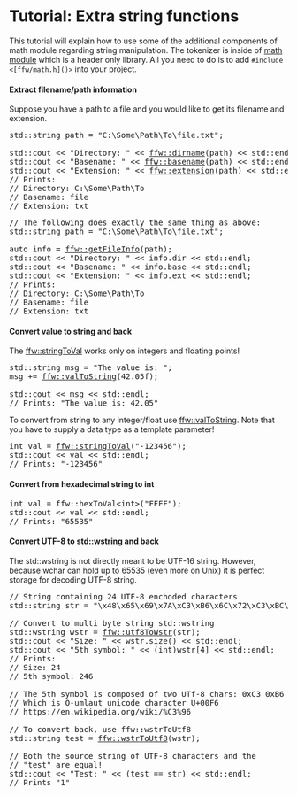 Tutorial: Extra string functions
=================

This tutorial will explain how to use some of the additional components of math module regarding string manipulation. The tokenizer is inside of [math module](group__math.html) which is a header only library. All you need to do is to add `#include <[ffw/math.h]()>` into your project.

#### Extract filename/path information


Suppose you have a path to a file and you would like to get its filename and extension.


<pre><div class="lang-cpp"><span class="hljs-normal">std::string path = </span><span class="hljs-string">"C:\Some\Path\To\file.txt"</span><span class="hljs-normal">;</span>
<span class="hljs-normal"></span>
<span class="hljs-normal">std::cout &lt;&lt; </span><span class="hljs-string">"Directory: "</span><span class="hljs-normal"> &lt;&lt; <a href="ffw.html#b0d25873">ffw::dirname</a>(path) &lt;&lt; std::endl;</span>
<span class="hljs-normal">std::cout &lt;&lt; </span><span class="hljs-string">"Basename: "</span><span class="hljs-normal"> &lt;&lt; <a href="ffw.html#faaecb7e">ffw::basename</a>(path) &lt;&lt; std::endl;</span>
<span class="hljs-normal">std::cout &lt;&lt; </span><span class="hljs-string">"Extension: "</span><span class="hljs-normal"> &lt;&lt; <a href="ffw.html#9c775320">ffw::extension</a>(path) &lt;&lt; std::endl;</span>
<span class="hljs-normal"></span><span class="hljs-comment">// Prints:</span><span class="hljs-normal"></span>
<span class="hljs-normal"></span><span class="hljs-comment">// Directory: C:\Some\Path\To</span><span class="hljs-normal"></span>
<span class="hljs-normal"></span><span class="hljs-comment">// Basename: file</span><span class="hljs-normal"></span>
<span class="hljs-normal"></span><span class="hljs-comment">// Extension: txt</span>
</div></pre>




<pre><div class="lang-cpp"><span class="hljs-comment">// The following does exactly the same thing as above:</span><span class="hljs-normal"></span>
<span class="hljs-normal">std::string path = </span><span class="hljs-string">"C:\Some\Path\To\file.txt"</span><span class="hljs-normal">;</span>
<span class="hljs-normal"></span>
<span class="hljs-normal"></span><span class="hljs-keyword">auto</span><span class="hljs-normal"> info = <a href="ffw.html#0391411c">ffw::getFileInfo</a>(path);</span>
<span class="hljs-normal">std::cout &lt;&lt; </span><span class="hljs-string">"Directory: "</span><span class="hljs-normal"> &lt;&lt; info.dir &lt;&lt; std::endl;</span>
<span class="hljs-normal">std::cout &lt;&lt; </span><span class="hljs-string">"Basename: "</span><span class="hljs-normal"> &lt;&lt; info.base &lt;&lt; std::endl;</span>
<span class="hljs-normal">std::cout &lt;&lt; </span><span class="hljs-string">"Extension: "</span><span class="hljs-normal"> &lt;&lt; info.ext &lt;&lt; std::endl;</span>
<span class="hljs-normal"></span><span class="hljs-comment">// Prints:</span><span class="hljs-normal"></span>
<span class="hljs-normal"></span><span class="hljs-comment">// Directory: C:\Some\Path\To</span><span class="hljs-normal"></span>
<span class="hljs-normal"></span><span class="hljs-comment">// Basename: file</span><span class="hljs-normal"></span>
<span class="hljs-normal"></span><span class="hljs-comment">// Extension: txt</span>
</div></pre>



#### Convert value to string and back


The [ffw::stringToVal](ffw.html#eebabb4c) works only on integers and floating points!


<pre><div class="lang-cpp"><span class="hljs-normal">std::string msg = </span><span class="hljs-string">"The value is: "</span><span class="hljs-normal">;</span>
<span class="hljs-normal">msg += <a href="ffw.html#c771be1a">ffw::valToString</a>(42.05f);</span>
<span class="hljs-normal"></span>
<span class="hljs-normal">std::cout &lt;&lt; msg &lt;&lt; std::endl;</span>
<span class="hljs-normal"></span><span class="hljs-comment">// Prints: "The value is: 42.05"</span>
</div></pre>



To convert from string to any integer/float use [ffw::valToString](ffw.html#c771be1a). Note that you have to supply a data type as a template parameter!


<pre><div class="lang-cpp"><span class="hljs-title">int</span><span class="hljs-normal"> val = <a href="ffw.html#709a0897">ffw::stringToVal<int></a>(</span><span class="hljs-string">"-123456"</span><span class="hljs-normal">);</span>
<span class="hljs-normal">std::cout &lt;&lt; val &lt;&lt; std::endl;</span>
<span class="hljs-normal"></span><span class="hljs-comment">// Prints: "-123456"</span>
</div></pre>



#### Convert from hexadecimal string to int



<pre><div class="lang-cpp"><span class="hljs-title">int</span><span class="hljs-normal"> val = ffw::hexToVal&lt;int&gt;(</span><span class="hljs-string">"FFFF"</span><span class="hljs-normal">);</span>
<span class="hljs-normal">std::cout &lt;&lt; val &lt;&lt; std::endl;</span>
<span class="hljs-normal"></span><span class="hljs-comment">// Prints: "65535"</span>
</div></pre>



#### Convert UTF-8 to std::wstring and back


The std::wstring is not directly meant to be UTF-16 string. However, because wchar can hold up to 65535 (even more on Unix) it is perfect storage for decoding UTF-8 string.


<pre><div class="lang-cpp"><span class="hljs-comment">// String containing 24 UTF-8 enchoded characters </span><span class="hljs-normal"></span>
<span class="hljs-normal">std::string str = </span><span class="hljs-string">"\x48\x65\x69\x7A\xC3\xB6\x6C\x72\xC3\xBC\x63\x6B\x73\x74\x6F\xC3\x9F\x61\x62\x64\xC3\xA4\x6D\x70\x66\x75\x6E\x67"</span><span class="hljs-normal">;</span>
<span class="hljs-normal"></span>
<span class="hljs-normal"></span><span class="hljs-comment">// Convert to multi byte string std::wstring</span><span class="hljs-normal"></span>
<span class="hljs-normal">std::wstring wstr = <a href="ffw.html#e6d56e70">ffw::utf8ToWstr</a>(str);</span>
<span class="hljs-normal">std::cout &lt;&lt; </span><span class="hljs-string">"Size: "</span><span class="hljs-normal"> &lt;&lt; wstr.size() &lt;&lt; std::endl;</span>
<span class="hljs-normal">std::cout &lt;&lt; </span><span class="hljs-string">"5th symbol: "</span><span class="hljs-normal"> &lt;&lt; (int)wstr[4] &lt;&lt; std::endl;</span>
<span class="hljs-normal"></span><span class="hljs-comment">// Prints:</span><span class="hljs-normal"></span>
<span class="hljs-normal"></span><span class="hljs-comment">// Size: 24</span><span class="hljs-normal"></span>
<span class="hljs-normal"></span><span class="hljs-comment">// 5th symbol: 246</span><span class="hljs-normal"></span>
<span class="hljs-normal"></span>
<span class="hljs-normal"></span><span class="hljs-comment">// The 5th symbol is composed of two UTf-8 chars: 0xC3 0xB6</span><span class="hljs-normal"></span>
<span class="hljs-normal"></span><span class="hljs-comment">// Which is O-umlaut unicode character U+00F6</span><span class="hljs-normal"></span>
<span class="hljs-normal"></span><span class="hljs-comment">// https://en.wikipedia.org/wiki/%C3%96</span><span class="hljs-normal"></span>
<span class="hljs-normal"></span>
<span class="hljs-normal"></span><span class="hljs-comment">// To convert back, use ffw::wstrToUtf8</span><span class="hljs-normal"></span>
<span class="hljs-normal">std::string test = <a href="ffw.html#4896137e">ffw::wstrToUtf8</a>(wstr);</span>
<span class="hljs-normal"></span>
<span class="hljs-normal"></span><span class="hljs-comment">// Both the source string of UTF-8 characters and the</span><span class="hljs-normal"></span>
<span class="hljs-normal"></span><span class="hljs-comment">// "test" are equal!</span><span class="hljs-normal"></span>
<span class="hljs-normal">std::cout &lt;&lt; </span><span class="hljs-string">"Test: "</span><span class="hljs-normal"> &lt;&lt; (test == str) &lt;&lt; std::endl;</span>
<span class="hljs-normal"></span><span class="hljs-comment">// Prints "1"</span>
</div></pre>

 

